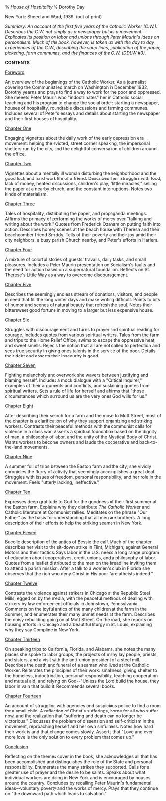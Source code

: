 % *House of Hospitality* 
% Dorothy Day

New York: Sheed and Ward, 1939. (out of print)

*Summary: An account of the first five years of the Catholic Worker
(C.W.). Describes the C.W. not simply as a newspaper but as a movement.
Explicates its position on labor and unions through Peter Maurin's ideas
on personalism. Much of the book, however, is taken up with the day to
day experiences of the C.W., describing the soup lines, publication of
the paper, picketing, farm communes, and the finances of the C.W. (DDLW
\#3).*

**CONTENTS**

[Foreword](daytext.cfm?TextID=435)

An overview of the beginnings of the Catholic Worker. As a journalist
covering the Communist led march on Washington in December 1932, Dorothy
yearns and prays to find a way to work for the poor and oppressed. She
meeets Peter Maurin who "indoctrinates" her in Catholic social teaching
and his program to change the social order: starting a newspaper, houses
of hospitality, roundtable discussions and farming communes. Includes
several of Peter's essays and details about starting the newspaper and
their first houses of hospitality.

[Chapter One](daytext.cfm?TextID=436)

Engaging vignettes about the daily work of the early depression era
movement: helping the evicted, street corner speaking, the impersonal
shelters run by the city, and the delightful conversation of children
around the office.

[Chapter Two](daytext.cfm?TextID=437)

Vignettes about a mentally ill woman disturbing the neighborhood and the
good luck and hard work life of a friend. Describes their struggles with
food, lack of money, heated discussions, children's play, "little
miracles," selling the paper at a nearby church, and the constant
interruptions. Notes two kinds of materialism.

[Chapter Three](daytext.cfm?TextID=438)

Tales of hospitality, distributing the paper, and propaganda meetings.
Affirms the primacy of performing the works of mercy over "talking and
writing about the work." Quotes from Frederick Ozanam on putting faith
into action. Describes homey scenes at the beach house with Theresa and
their beachcomber friend Smiddy. Tells of their poverty and their joy
amid their city neighbors, a busy parish Church nearby, and Peter's
efforts in Harlem.

[Chapter Four](daytext.cfm?TextID=439)

A mixture of colorful stories of guests' travails, daily tasks, and
small pleasures. Includes a Peter Maurin presentation on Socialism's
faults and the need for action based on a supernatural foundation.
Reflects on St. Therese's Little Way as a way to overcome
discouragement.

[Chapter Five](daytext.cfm?TextID=440)

Describes the seemingly endless stream of donations, visitors, and
people in need that fill the long winter days and make writing
difficult. Points to bits of humor and scenes of natural beauty that
refresh the soul. Notes their bittersweet good fortune in moving to a
larger but less expensive house.

[Chapter Six](daytext.cfm?TextID=441)

Struggles with discouragement and turns to prayer and spiritual reading
for courage. Includes quotes from various spiritual writers. Tales from
the farm and trips to the Home Relief Office, swims to escape the
oppressive heat, and sweet smells. Rejects the notion that all are not
called to perfection and sees true security in giving ones talents in
the service of the poor. Details their debt and asserts their insecurity
is good.

[Chapter Seven](daytext.cfm?TextID=442)

Fighting melancholy and overwork she wavers between justifying and
blaming herself. Includes a mock dialogue with a "Critical Inquirer,"
examples of their arguments and conflicts, and sustaining quotes from
spiritual writers. Sets a rule of life for herself and affirms that
"those circumstances which surround us are the very ones God wills for
us."

[Chapter Eight](daytext.cfm?TextID=443)

After describing their search for a farm and the move to Mott Street,
most of the chapter is a clarification of why they support organizing
and striking workers. Contrasts their peaceful methods with the
communist calls for violence in a class war. Asserts a spiritual
foundation based on the dignity of man, a philosophy of labor, and the
unity of the Mystical Body of Christ. Wants workers to become owners and
lauds the cooperative and back-to-the-land movements.

[Chapter Nine](daytext.cfm?TextID=444)

A summer full of trips between the Easton farm and the city, she vividly
chronicles the flurry of activity that seemingly accomplishes a great
deal. Struggles with issues of freedom, personal responsibility, and her
role in the movement. Feels "utterly lacking, ineffective."

[Chapter Ten](daytext.cfm?TextID=445)

Expresses deep gratitude to God for the goodness of their first summer
at the Easton farm. Explains why they distribute *The Catholic Work*er
and Catholic literature at Communist rallies. Meditates on the phrase
"Our Father" as the basis for understanding that all men are brothers. A
long description of their efforts to help the striking seamen in New
York.

[Chapter Eleven](daytext.cfm?TextID=446)

Bucolic description of the antics of Bessie the calf. Much of the
chapter describes her visit to the sit-down strike in Flint, Michigan,
against General Motors and their tactics. Says labor in the U.S. needs a
long range program of education about cooperatives, credit unions, and a
philosophy of labor. Quotes from a leaflet distributed to the men on the
breadline inviting them to attend a parish mission. After a talk to a
women's club in Florida she observes that the rich who deny Christ in
His poor "are atheists indeed."

[Chapter Twelve](daytext.cfm?TextID=447)

Contrasts the violence against strikers in Chicago at the Republic Steel
Mills, egged on by the media, with the peaceful methods of dealing with
strikers by law enforcement officials in Johnstown, Pennsylvania.
Comments on the joyful antics of the many children at the farm in the
Summer, and enumerates their many unmet needs at the farm. Describes the
noisy rebuilding going on at Mott Street. On the road, she reports on
housing efforts in Chicago and a beautiful liturgy in St. Louis,
explaining why they say Compline in New York.

[Chapter Thirteen](daytext.cfm?TextID=448)

On speaking trips to California, Florida, and Alabama, she notes the
many places she spoke to labor groups, the projects of many lay people,
priests, and sisters, and a visit with the anti-union president of a
steel mill. Describes the death and funeral of a seaman who lived at the
Catholic Worker. Reiterates the principles of their work: smallness,
giving shelter to the homeless, indoctrination, personal responsibility,
teaching cooperation and mutual aid, and relying on God--"Unless the
Lord build the house, they labor in vain that build it. Recommends
several books.

[Chapter Fourteen](daytext.cfm?TextID=449)

An account of struggling with agencies and suspicious police to find a
room for a small child. A reflection of Christ's sufferings, borne for
all who suffer now, and the realization that "suffering and death can no
longer be victorious." Discusses the problem of dissension and
self-criticism in the movement, reproaching herself and her own
sinfulness. Notes how hard their work is and that change comes slowly.
Asserts that "Love and ever more love is the only solution to every
problem that comes up."

[Conclusion](daytext.cfm?TextID=450)

Reflecting on the themes cover in the book, she acknowledges all that
has been accomplished and distinguishes the role of the State and
personal responsibility. Enumerates the many strikes they supported.
Calls for a greater use of prayer and the desire to be saints. Speaks
about what individual workers are doing in New York and is encouraged by
houses around the country. Concludes by recalling Peter Maurin's
fundamental ideas--voluntary poverty and the works of mercy. Prays that
they continue on "the downward path which leads to salvation."
